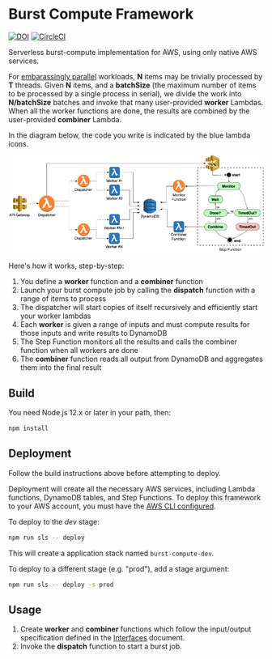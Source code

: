 # Burst Compute Framework

[![DOI](https://zenodo.org/badge/301732359.svg)](https://zenodo.org/badge/latestdoi/301732359)
[![CircleCI](https://circleci.com/gh/JaneliaSciComp/burst-compute.svg?style=svg)](https://circleci.com/gh/JaneliaSciComp/burst-compute)

Serverless burst-compute implementation for AWS, using only native AWS services.

For [embarassingly parallel](https://en.wikipedia.org/wiki/Embarrassingly_parallel) workloads, **N** items may be trivially processed by **T** threads. Given **N** items, and a **batchSize** (the maximum number of items to be processed by a single process in serial), we divide the work into **N/batchSize** batches and invoke that many user-provided **worker** Lambdas. When all the worker functions are done, the results are combined by the user-provided **combiner** Lambda. 

In the diagram below, the code you write is indicated by the blue lambda icons.

![Architecture Diagram](docs/burst-compute-diagram.png)

Here's how it works, step-by-step:
1) You define a **worker** function and a **combiner** function
2) Launch your burst compute job by calling the **dispatch** function with a range of items to process
3) The dispatcher will start copies of itself recursively and efficiently start your worker lambdas
4) Each **worker** is given a range of inputs and must compute results for those inputs and write results to DynamoDB
5) The Step Function monitors all the results and calls the combiner function when all workers are done
6) The **combiner** function reads all output from DynamoDB and aggregates them into the final result

## Build

You need Node.js 12.x or later in your path, then:

```bash
npm install
```

## Deployment

Follow the build instructions above before attempting to deploy.

Deployment will create all the necessary AWS services, including Lambda functions, DynamoDB tables, and Step Functions. To deploy this framework to your AWS account, you must have the [AWS CLI configured](https://www.serverless.com/framework/docs/providers/aws/guide/credentials#sign-up-for-an-aws-account). 

To deploy to the *dev* stage:
```bash
npm run sls -- deploy
```

This will create a application stack named `burst-compute-dev`. 

To deploy to a different stage (e.g. "prod"), add a stage argument:
```bash
npm run sls -- deploy -s prod
```

## Usage

1. Create **worker** and **combiner** functions which follow the input/output specification defined in the [Interfaces](docs/Interfaces.md) document.
2. Invoke the **dispatch** function to start a burst job. 
